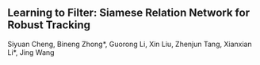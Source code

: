 ## Learning to Filter: Siamese Relation Network for Robust Tracking
Siyuan Cheng, Bineng Zhong*, Guorong Li, Xin Liu, Zhenjun Tang, Xianxian Li*,  Jing Wang
